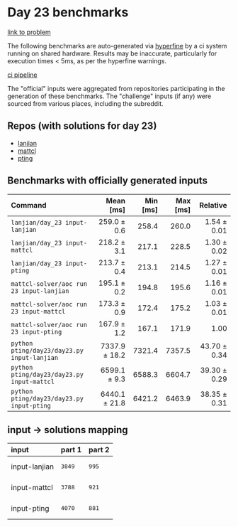 # Day 23 benchmarks

[link to problem](http://adventofcode.com/2022/day/23)

The following benchmarks are auto-generated via [hyperfine](https://github.com/sharkdp/hyperfine) by a ci system running on shared hardware. Results may be inaccurate, particularly for execution times < 5ms, as per the hyperfine warnings.

[ci pipeline](http://ci.papercode.net:8080/teams/aoc2022/pipelines/aoc-compare-2022)

The "official" inputs were aggregated from repositories participating in the generation of these benchmarks. The "challenge" inputs (if any) were sourced from various places, including the subreddit.

## Repos (with solutions for day 23)


- [lanjian](https://github.com/LanJian/aoc-2022)
- [mattcl](https://github.com/mattcl/aoc2022)
- [pting](https://github.com/pting/aoc2022)

## Benchmarks with officially generated inputs
| Command | Mean [ms] | Min [ms] | Max [ms] | Relative |
|:---|---:|---:|---:|---:|
| `lanjian/day_23 input-lanjian` | 259.0 ± 0.6 | 258.4 | 260.0 | 1.54 ± 0.01 |
| `lanjian/day_23 input-mattcl` | 218.2 ± 3.1 | 217.1 | 228.5 | 1.30 ± 0.02 |
| `lanjian/day_23 input-pting` | 213.7 ± 0.4 | 213.1 | 214.5 | 1.27 ± 0.01 |
| `mattcl-solver/aoc run 23 input-lanjian` | 195.1 ± 0.2 | 194.8 | 195.6 | 1.16 ± 0.01 |
| `mattcl-solver/aoc run 23 input-mattcl` | 173.3 ± 0.9 | 172.4 | 175.2 | 1.03 ± 0.01 |
| `mattcl-solver/aoc run 23 input-pting` | 167.9 ± 1.2 | 167.1 | 171.9 | 1.00 |
| `python pting/day23/day23.py input-lanjian` | 7337.9 ± 18.2 | 7321.4 | 7357.5 | 43.70 ± 0.34 |
| `python pting/day23/day23.py input-mattcl` | 6599.1 ± 9.3 | 6588.3 | 6604.7 | 39.30 ± 0.29 |
| `python pting/day23/day23.py input-pting` | 6440.1 ± 21.8 | 6421.2 | 6463.9 | 38.35 ± 0.31 |

## input -> solutions mapping
|input|part 1|part 2|
|:---|:---|:---|
|input-lanjian|<pre>3849</pre>|<pre>995</pre>|
|input-mattcl|<pre>3788</pre>|<pre>921</pre>|
|input-pting|<pre>4070</pre>|<pre>881</pre>|
